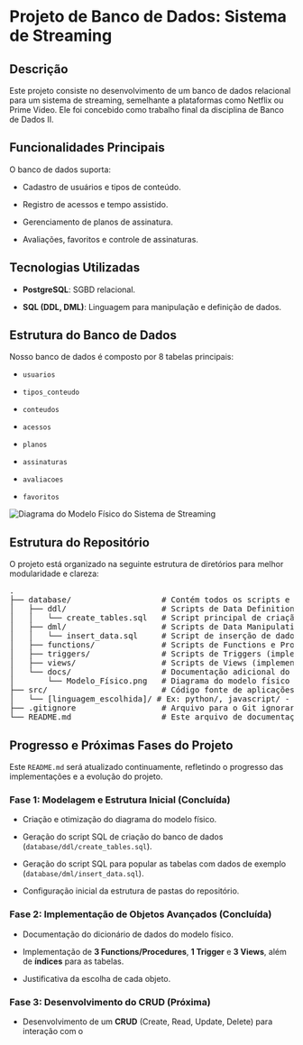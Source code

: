 # Projeto de Banco de Dados: Sistema de Streaming

## Descrição

Este projeto consiste no desenvolvimento de um banco de dados relacional para um sistema de streaming, semelhante a plataformas como Netflix ou Prime Video. Ele foi concebido como trabalho final da disciplina de Banco de Dados II.

## Funcionalidades Principais

O banco de dados suporta:

* Cadastro de usuários e tipos de conteúdo.

* Registro de acessos e tempo assistido.

* Gerenciamento de planos de assinatura.

* Avaliações, favoritos e controle de assinaturas.

## Tecnologias Utilizadas

* **PostgreSQL**: SGBD relacional.

* **SQL (DDL, DML)**: Linguagem para manipulação e definição de dados.

## Estrutura do Banco de Dados

Nosso banco de dados é composto por 8 tabelas principais:

* `usuarios`

* `tipos_conteudo`

* `conteudos`

* `acessos`

* `planos`

* `assinaturas`

* `avaliacoes`

* `favoritos`

![Diagrama do Modelo Físico do Sistema de Streaming](database/docs/Modelo_Físico.png)

## Estrutura do Repositório

O projeto está organizado na seguinte estrutura de diretórios para melhor modularidade e clareza:

<pre>
.
├── database/                   # Contém todos os scripts e documentação relacionados ao banco de dados
│   ├── ddl/                    # Scripts de Data Definition Language (criação de tabelas)
│   │   └── create_tables.sql   # Script principal de criação do esquema do DB
│   ├── dml/                    # Scripts de Data Manipulation Language (inserção de dados)
│   │   └── insert_data.sql     # Script de inserção de dados de exemplo
│   ├── functions/              # Scripts de Functions e Procedures (implementações futuras)
│   ├── triggers/               # Scripts de Triggers (implementações futuras)
│   ├── views/                  # Scripts de Views (implementações futuras)
│   └── docs/                   # Documentação adicional do banco de dados
│       └── Modelo_Físico.png   # Diagrama do modelo físico do DB
├── src/                        # Código fonte de aplicações (ex: CRUD em linguagem de programação)
│   └── [linguagem_escolhida]/ # Ex: python/, javascript/ - para o CRUD (implementação futura)
├── .gitignore                  # Arquivo para o Git ignorar arquivos e pastas específicos
└── README.md                   # Este arquivo de documentação do projeto
</pre>

## Progresso e Próximas Fases do Projeto

Este `README.md` será atualizado continuamente, refletindo o progresso das implementações e a evolução do projeto.

### Fase 1: Modelagem e Estrutura Inicial (Concluída)

* Criação e otimização do diagrama do modelo físico.

* Geração do script SQL de criação do banco de dados (`database/ddl/create_tables.sql`).

* Geração do script SQL para popular as tabelas com dados de exemplo (`database/dml/insert_data.sql`).

* Configuração inicial da estrutura de pastas do repositório.

### Fase 2: Implementação de Objetos Avançados (Concluída)

* Documentação do dicionário de dados do modelo físico.

* Implementação de **3 Functions/Procedures**, **1 Trigger** e **3 Views**, além de **índices** para as tabelas.

* Justificativa da escolha de cada objeto.

### Fase 3: Desenvolvimento do CRUD (Próxima)

* Desenvolvimento de um **CRUD** (Create, Read, Update, Delete) para interação com o